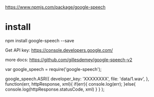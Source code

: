 https://www.npmjs.com/package/google-speech

# install
npm install google-speech --save

Get API key: https://console.developers.google.com/

more docs: https://github.com/gillesdemey/google-speech-v2

var google_speech = require('google-speech');
 
google_speech.ASR({
    developer_key: 'XXXXXXXX',
    file: 'data/1.wav',
  }, function(err, httpResponse, xml){
    if(err){
        console.log(err);
      }else{
        console.log(httpResponse.statusCode, xml)
      }
    }
);
 
